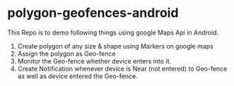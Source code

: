 # polygon-geofences-android

This Repo is to demo following things using google Maps Api in Android.

1. Create polygon of any size & shape using Markers on google maps 
2. Assign the polygon as Geo-fence
3. Monitor the Geo-fence whether device enters into it.
4. Create Notification whenever device is Near (not entered) to Geo-fence as well as device entered the Geo-fence.
